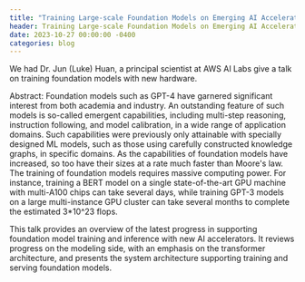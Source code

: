 ```yaml
---
title: "Training Large-scale Foundation Models on Emerging AI Accelerators"
header: Training Large-scale Foundation Models on Emerging AI Accelerators
date: 2023-10-27 00:00:00 -0400
categories: blog
---
```


We had Dr. Jun (Luke) Huan, a principal scientist at AWS AI Labs
give a talk on training foundation models with new hardware.

Abstract: Foundation models such as GPT-4 have garnered significant interest
from both academia and industry. An outstanding feature of such models is
so-called emergent capabilities, including multi-step reasoning, instruction
following, and model calibration, in a wide range of application domains.
Such capabilities were previously only attainable with specially designed
ML models, such as those using carefully constructed knowledge graphs, in
specific domains. As the capabilities of foundation models have increased, so
too have their sizes at a rate much faster than Moore's law. The training of
foundation models requires massive computing power. For instance, training a
BERT model on a single state-of-the-art GPU machine with multi-A100 chips can
take several days, while training GPT-3 models on a large multi-instance GPU
cluster can take several months to complete the estimated 3\*10^23 flops.

This talk provides an overview of the latest progress in supporting foundation
model training and inference with new AI accelerators. It reviews progress
on the modeling side, with an emphasis on the transformer architecture, and
presents the system architecture supporting training and serving foundation
models.
